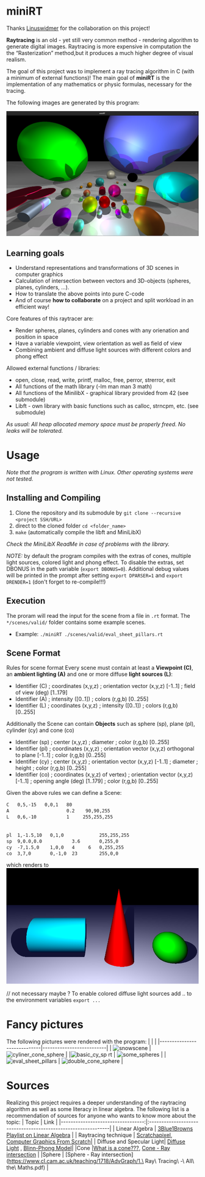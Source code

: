 # miniRT
Thanks [Linuswidmer](https://github.com/linuswidmer) for the collaboration on this project!

**Raytracing** is an old - yet still very common method - rendering algorithm to generate digital images. Raytracing is more expensive in computation the the “Rasterization” method,but it produces a much higher degree of visual realism.

The goal of this project was to implement a ray tracing algorithm in C (with a minimum of external functions)! The main goal of **miniRT** is the implementation of any mathematics or physic formulas, necessary for the tracing.

The following images are generated by this program:

![too_many_spheres](https://github.com/flo-12/miniRT/blob/main/images/too_many_spheres.png)


## Learning goals
- Understand representations and transformations of 3D scenes in computer graphics
- Calculation of intersection between vectors and 3D-objects (spheres, planes, cylinders, ...).
- How to translate the above points into pure C-code
- And of course **how to collaborate** on a project and split workload in an efficient way!

Core features of this raytracer are:
- Render spheres, planes, cylinders and cones with any orienation and position in space
- Have a variable viewpoint, view orientation as well as field of view
- Combining ambient and diffuse light sources with different colors and phong effect

Allowed external functions / libraries:
- open, close, read, write, printf, malloc, free, perror, strerror, exit
- All functions of the math library (-lm man man 3 math)
- All functions of the MinilibX - graphical library provided from 42 (see submodule)
- Libft - own library with basic functions such as calloc, strncpm, etc. (see submodule)

_As usual: All heap allocated memory space must be properly freed. No leaks
will be tolerated._

# Usage
*Note that the program is written with Linux. Other operating systems were not tested.*

## Installing and Compiling
1) Clone the repository and its submodule by ``` git clone --recursive <project SSH/URL> ```
2) direct to the cloned folder ```cd <folder_name>```
3) ```make``` (automatically compile the libft and MiniLibX)

*Check the MiniLibX ReadMe in case of problems with the library.*

*NOTE:* by default the program compiles with the extras of cones, multiple light sources, colored light and phong effect. To disable the extras, set DBONUS in the path variable (```export DBONUS=0```). Additional debug values will be printed in the prompt after setting ```export DPARSER=1``` and ```export DRENDER=1``` (don't forget to re-compile!!!)

## Execution
The proram will read the input for the scene from a file in ```.rt``` format. The ```*/scenes/valid/``` folder contains some example scenes.
* Example: ```./miniRT ./scenes/valid/eval_sheet_pillars.rt```

## Scene Format
Rules for scene format
Every scene must contain at least a **Viewpoint (C)**, an **ambient lighting (A)** and one or more diffuse **light sources (L)**:
- Identifier (C) ; coordinates (x,y,z) ; orientation vector (x,y,z) [-1..1] ; field of view (deg) [1..179]
- Identifier (A) ;                       intensity ([0..1])                 ; colors (r,g,b) [0..255]
- Identifier (L) ; coordinates (x,y,z) ; intensity ([0..1])                 ; colors (r,g,b) [0..255]

Additionally the Scene can contain **Objects** such as sphere (sp), plane (pl), cylinder (cy) and cone (co)
- Identifier (sp) ; center (x,y,z) ; diameter ; color (r,g,b) [0..255]
- Identifier (pl) ; coordinates (x,y,z) ; orientation vector (x,y,z) orthogonal to plane [-1..1] ; color (r,g,b) [0..255]
- Identifier (cy) ; center (x,y,z) ; orientation vector (x,y,z) [-1..1] ; diameter ; height ; color (r,g,b) [0..255]
- Identifier (co) ; coordinates (x,y,z) of vertex) ; orientation vector (x,y,z) [-1..1] ; opening angle (deg) [1..179] ; color (r,g,b) [0..255]

Given the above rules we can define a Scene:
``` 
C   0,5,-15   0,0,1   80
A                     0.2    90,90,255
L   0,6,-10           1     255,255,255


pl  1,-1.5,10   0,1,0             255,255,255
sp  9,0.0,0.0           3.6       0,255,0
cy  -7,1.5,0    1,0,0   4     6   0,255,255
co  3,7,0       0,-1,0  23        255,0,0

```
which renders to
![scene with cone sphere and cylinder](images/cyliner_cone_sphere.png)

// not necessary maybe ?
To enable colored diffuse light sources add .. to the environment variables
``` export ... ```


# Fancy pictures
The following pictures were rendered with the program:
| | |
|-----------------------------|--------------------------|
| ![snowscene](https://github.com/flo-12/miniRT/blob/main/images/snowscene.png) | ![cyliner_cone_sphere](https://github.com/flo-12/miniRT/blob/main/images/cyliner_cone_sphere.png) |
|![basic_cy_sp rt](https://github.com/flo-12/miniRT/blob/main/images/basic_cy_sp.rt.png) | ![some_spheres](https://github.com/flo-12/miniRT/blob/main/images/some_spheres.png) |
|![eval_sheet_pillars](https://github.com/flo-12/miniRT/blob/main/images/eval_sheet_pillars.png) | ![double_cone_sphere](https://github.com/flo-12/miniRT/blob/main/images/double_cone_sphere.png) |


# Sources
Realizing this project requires a deeper understanding of the raytracing algorithm as well as some literacy in linear algebra. The following list is a recommendation of sources for anyone who wants to know more about the topic:
| Topic								| Link                                                        	|
|----------------------------------:|:--------------------------------------------------------------|
| Linear Algebra					| [3Blue1Browns Playlist on Linear Algebra](https://www.youtube.com/watch?v=kjBOesZCoqc&list=PL0-GT3co4r2y2YErbmuJw2L5tW4Ew2O5B) |
| Raytracing technique				| [Scratchapixel](https://www.scratchapixel.com/index.html), [Computer Graphics From Scratch](https://www.gabrielgambetta.com/computer-graphics-from-scratch/)|
| Diffuse and Specular Light| [Diffuse Light](https://www.tomdalling.com/blog/modern-opengl/explaining-homogenous-coordinates-and-projective-geometry/) , [Blinn-Phong Model](https://learnopengl.com/Advanced-Lighting/Advanced-Lighting)|
|Cone |[What is a cone???](https://mathworld.wolfram.com/Cone.html), [Cone - Ray intersection](https://lousodrome.net/blog/light/2017/01/03/intersection-of-a-ray-and-a-cone/) |
|Sphere | [Sphere - Ray intersection](https://www.cl.cam.ac.uk/teaching/1718/AdvGraph/1.\ Ray\ Tracing\ -\ All\ the\ Maths.pdf) |

